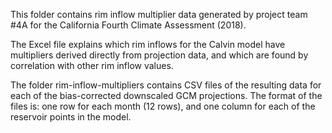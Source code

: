 This folder contains rim inflow multiplier data generated by project team #4A for the California Fourth Climate Assessment (2018).

The Excel file explains which rim inflows for the Calvin model have multipliers derived directly from projection data, and which are found by correlation with other rim inflow values. 

The folder rim-inflow-multipliers contains CSV files of the resulting data for each of the bias-corrected downscaled GCM projections. The format of the files is: one row for each month (12 rows), and one column for each of the reservoir points in the model.